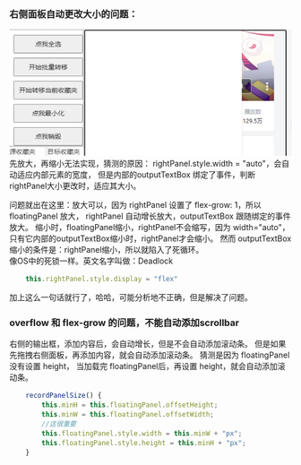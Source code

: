 ### 右侧面板自动更改大小的问题：
![picture 0](../images/99800ea18801780858583f5dae95248eb16435cc488426259a273697c85011f6.png)  
先放大，再缩小无法实现，猜测的原因：
rightPanel.style.width = "auto"，会自动适应内部元素的宽度，
但是内部的outputTextBox 绑定了事件，判断rightPanel大小更改时，适应其大小。

问题就出在这里：放大可以，因为 rightPanel 设置了 flex-grow: 1，所以 floatingPanel 放大， rightPanel 自动增长放大，outputTextBox 跟随绑定的事件放大。
缩小时，floatingPanel缩小，rightPanel不会缩写，因为 width="auto"， 只有它内部的outputTextBox缩小时，rightPanel才会缩小。 然而 outputTextBox 缩小的条件是：rightPanel缩小，所以就陷入了死循环。  
像OS中的死锁一样。英文名字叫做：Deadlock


```js
    this.rightPanel.style.display = "flex"
```

加上这么一句话就行了，哈哈，可能分析地不正确，但是解决了问题。


### overflow 和 flex-grow 的问题，不能自动添加scrollbar
右侧的输出框，添加内容后，会自动增长，但是不会自动添加滚动条。
但是如果先拖拽右侧面板，再添加内容，就会自动添加滚动条。
猜测是因为 floatingPanel没有设置 height， 当加载完 floatingPanel后，再设置 height，就会自动添加滚动条。
```js
    recordPanelSize() {
        this.minH = this.floatingPanel.offsetHeight;
        this.minW = this.floatingPanel.offsetWidth;
        //这很重要
        this.floatingPanel.style.width = this.minW + "px";
        this.floatingPanel.style.height = this.minH + "px";
    }
```